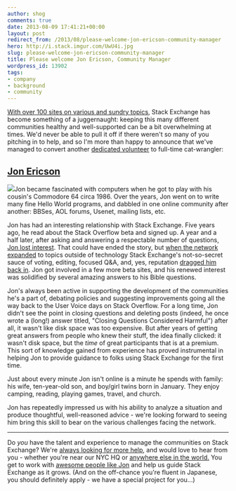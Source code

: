 ```yaml
---
author: shog
comments: true
date: 2013-08-09 17:41:21+00:00
layout: post
redirect_from: /2013/08/please-welcome-jon-ericson-community-manager
hero: http://i.stack.imgur.com/UwU4i.jpg
slug: please-welcome-jon-ericson-community-manager
title: Please welcome Jon Ericson, Community Manager
wordpress_id: 13902
tags:
- company
- background
- community
---
```


[With over 100 sites on various and sundry topics](http://stackexchange.com/sites#newest), Stack Exchange has become something of a juggernaught: keeping this many different communities healthy and well-supported can be a bit overwhelming at times. We'd never be able to pull it off if there weren't so many of you pitching in to help, and so I'm more than happy to announce that we've managed to convert another [dedicated volunteer](http://meta.hermeneutics.stackexchange.com/questions/148/moderator-pro-tem-announcement) to full-time cat-wrangler:


## [Jon Ericson](http://stackoverflow.com/users/1438/jon-ericson)


[![](http://i.stack.imgur.com/UwU4i.jpg)](http://stackoverflow.com/users/1438/jon-ericson)Jon became fascinated with computers when he got to play with his cousin's Commodore 64 circa 1986. Over the years, Jon went on to write many fine Hello World programs, and dabbled in one online community after another: BBSes, AOL forums, Usenet, mailing lists, etc.

Jon has had an interesting relationship with Stack Exchange. Five years ago, he read about the Stack Overflow beta and signed up. A year and a half later, after asking and answering a respectable number of questions, [Jon lost interest](http://meta.stackoverflow.com/questions/42481/the-problem-with-extrinsic-motivation). That could have ended the story, but [when the network expanded](http://blog.stackoverflow.com/2010/04/changes-to-stack-exchange/) to topics outside of technology Stack Exchange's not-so-secret sauce of voting, editing, focused Q&A, and, yes, reputation [dragged him back in](http://meta.stackoverflow.com/questions/42481/the-problem-with-extrinsic-motivation/141021#141021). Jon got involved in a few more beta sites, and his renewed interest was solidified by several amazing answers to his Bible questions.

Jon's always been active in supporting the development of the communities he's a part of, debating policies and suggesting improvements going all the way back to the User Voice days on Stack Overflow. For a long time, Jon didn't see the point in closing questions and deleting posts (indeed, he once wrote a (long!) answer titled, "Closing Questions Considered Harmful") after all, it wasn't like disk space was too expensive. But after years of getting great answers from people who knew their stuff, the idea finally clicked: it wasn't disk space, but the _time_ of great participants that is at a premium. This sort of knowledge gained from experience has proved instrumental in helping Jon to provide guidance to folks using Stack Exchange for the first time.

Just about every minute Jon isn't online is a minute he spends with family: his wife, ten-year-old son, and boy/girl twins born in January. They enjoy camping, reading, playing games, travel, and church.

Jon has repeatedly impressed us with his ability to analyze a situation and produce thoughtful, well-reasoned advice - we're looking forward to seeing him bring this skill to bear on the various challenges facing the network.



* * *



Do _you_ have the talent and experience to manage the communities on Stack Exchange? We're [always looking for more help](http://stackexchange.com/about/hiring), and would love to hear from you - whether you're near our NYC HQ or [anywhere else in the world.](http://blog.stackoverflow.com/2013/02/why-we-still-believe-in-working-remotely/) You get to work with [awesome people like Jon](http://careers.stackoverflow.com/company/stack-exchange) and help us guide Stack Exchange as it grows. (And on the off-chance you're fluent in Japanese, you should definitely apply - we have a special project for you...)
